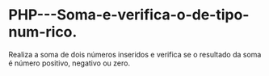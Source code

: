 # PHP---Soma-e-verifica-o-de-tipo-num-rico.
Realiza a soma de dois números inseridos e verifica se o resultado da soma é número positivo, negativo ou zero.
